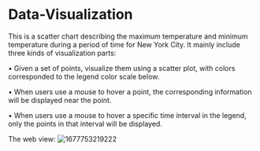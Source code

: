 # Data-Visualization
This is a scatter chart describing the maximum temperature and minimum temperature during a period of time for New York City. 
It mainly include three kinds of visualization parts:

• Given a set of points, visualize them using a scatter plot, with colors corresponded to the legend color scale below.

• When users use a mouse to hover a point, the corresponding information will be displayed near the point.

• When users use a mouse to hover a specific time interval in the legend, only the points in that interval will be displayed.

The web view:
![1677753219222](https://user-images.githubusercontent.com/114859390/222403847-87c794db-42f0-43f5-995e-bf85c8a009ef.png)
